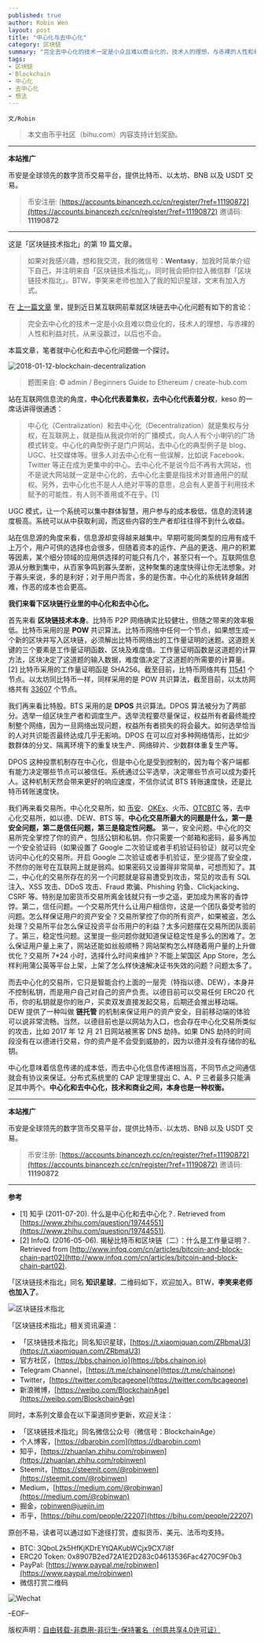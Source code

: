 ```yaml
---
published: true
author: Robin Wen
layout: post
title: "中心化与去中心化"
category: 区块链
summary: "完全去中心化的技术一定是小众且难以商业化的，技术人的理想，与赤裸的人性和利益对抗，从来没赢过，以后也不会。中心化交易所最大的问题是什么，第一是安全问题，第二是信任问题，第三是稳定性问题。而去中心化的交易所，它只是智能合约上面的一层壳（特指以德、DEW），本身并不控制私钥，而是用户自己对自己的资产负责。中心化意味着信息传递的成本低，而去中心化信息传递相当高，不同节点之间通信就会有协议来保证。分布式系统里的 CAP 定理里提出 C、A、P 三者最多只能满足其中两个。中心化和去中心化，技术和商业之间，本身也是一种权衡。"
tags:
- 区块链
- Blockchain
- 中心化
- 去中心化
- 想法
---
```


`文/Robin`

> 本文由币乎社区（bihu.com）内容支持计划奖励。

***

**本站推广**

币安是全球领先的数字货币交易平台，提供比特币、以太坊、BNB 以及 USDT 交易。

> 币安注册: [https://accounts.binancezh.cc/cn/register/?ref=11190872](https://accounts.binancezh.cc/cn/register/?ref=11190872)
> 邀请码: **11190872**

***

这是「区块链技术指北」的第 19 篇文章。

> 如果对我感兴趣，想和我交流，我的微信号：**Wentasy**，加我时简单介绍下自己，并注明来自「区块链技术指北」。同时我会把你拉入微信群「区块链技术指北」。BTW，李笑来老师也加入了我的知识星球，文末有加入方式。

在 [上一篇文章](https://dbarobin.com/2018/01/10/blockchain-opportunity) 里，提到近日某互联网前辈就区块链去中心化问题有如下的言论：

> 完全去中心化的技术一定是小众且难以商业化的，技术人的理想，与赤裸的人性和利益对抗，从来没赢过，以后也不会。

本篇文章，笔者就中心化和去中心化问题做一个探讨。

![2018-01-12-blockchain-decentralization](https://cdn.dbarobin.com/ZRMkSIC.jpg)

> 题图来自: © admin / Beginners Guide to Ethereum / create-hub.com

站在互联网信息流的角度，**中心化代表着集权，去中心化代表着分权**，keso 的一席话讲得很通透：

> 中心化（Centralization）和去中心化（Decentralization）就是集权与分权，在互联网上，就是指从我说你听的广播模式，向人人有个小喇叭的广场模式转变。中心化的典型例子是门户网站，去中心化的典型例子是 blog、UGC、社交媒体等。很多人对去中心化有一些误解，比如说 Facebook、Twitter 等正在成为更集中的中心。去中心化不是说今后不再有大网站，也不是说大网站就一定是中心化的，去中心化主要是指技术对普通用户的赋权。另外，去中心化也不是人人绝对平等的意思，总会有人更善于利用技术赋予的可能性，有人则不善用或不在乎。[1]

UGC 模式，让一个系统可以集中群体智慧，用户参与的成本极低，信息的流转速度极高。系统可以从中获取利润，而这些内容的生产者却往往得不到什么收益。

站在信息源的角度来看，信息源却变得越来越集中。早期可能同类型的应用有成千上万个，用户可供的选择也会很多，但随着资本的运作、产品的更迭、用户的积累等因素，某个细分领域的应用供选择的可能只有几个，甚至只有一个。互联网信息源从分散到集中，从百家争鸣到寡头垄断，这种聚集的速度快得让你无法想象。对于寡头来说，多的是利好；对于用户而言，多的是伤害。中心化的系统转身越困难，作恶的成本也会更高。

**我们来看下区块链行业里的中心化和去中心化。**

首先来看 **区块链技术本身**。比特币 P2P 网络确实比较健壮，但随之带来的效率极低。比特币采用的是 **POW** 共识算法。比特币网络中任何一个节点，如果想生成一个新的区块并写入区块链，必须解出比特币网络出的工作量证明的迷题。这道题关键的三个要素是工作量证明函数、区块及难度值。工作量证明函数是这道题的计算方法，区块决定了这道题的输入数据，难度值决定了这道题的所需要的计算量。[2] 比特币采用的工作量证明函是 SHA256。截至目前，比特币网络共有 [11541](https://bitnodes.earn.com) 个节点。以太坊同比特币一样，同样采用的是 POW 共识算法，截至目前，以太坊网络共有 [33607](https://www.ethernodes.org) 个节点。

我们再来看比特股。BTS 采用的是 **DPOS** 共识算法。DPOS 算法被分为了两部分。选举一组区块生产者和调度生产。选举流程要尽量保证，权益所有者最终能控制整个网络，因为一旦网络出现问题，权益所有者损失的将会最大。如何选举恰当的人对共识能否最终达成几乎无影响。DPOS 在可以应对多种网络情形，比如少数群体的分叉、隔离环境下的重复块生产、网络碎片、少数群体重复生产等。

DPOS 这种投票机制存在中心化，但是中心化是受到控制的，因为每个客户端都有能力决定哪些节点可以被信任。系统通过公平选举，决定哪些节点可以成为委托人。这种机制天然会带来更好的响应速度，不信你试试 BTS 转账速度快，还是比特币转账速度快。

我们再来看交易所。中心化交易所，如 [币安](https://www.binance.com/?ref=11190872)、[OKEx](https://www.okex.com/share/invite/3956Ew.do)、火币、[OTCBTC](https://otcbtc.com/referrals/ROBINWENIO) 等，去中心化交易所，如以德、DEW、BTS 等。**中心化交易所最大的问题是什么，第一是安全问题，第二是信任问题，第三是稳定性问题。** 第一，安全问题。中心化的交易所完全掌控了你的资产，包括公钥和私钥。你只需要一个邮箱和密码，最多再加一个安全验证码（如果设置了 Google 二次验证或者手机验证码验证）就可以完全访问中心化的交易所。开启 Google 二次验证或者手机验证，至少提高了安全度，不然你的账号在互联网上就是弱鸡。如果密码又设置得非常简单，可想而知了。其二，中心化的交易所存在的另一个问题就是容易遭受到攻击，常见的攻击有 SQL 注入、XSS 攻击、DDoS 攻击、Fraud 欺骗、Phishing 钓鱼、Clickjacking、CSRF 等。特别是加密货币交易所离金钱就只有一步之遥，更加成为黑客的香饽饽。第二，信任问题。一个交易所凭什么让用户相信你，这是一个团队备受考验的问题。怎么样保证用户的资产安全？交易所掌控了你的所有资产，如果被盗，怎么处理？交易所平台怎么保证投资平台币用户的利益？太多问题摆在交易所团队面前了。第三，稳定性问题。这里提一些问题你就知道保证稳定性是多么的困难了。怎么保证用户量上来了，网站还能如丝般顺畅？网站架构怎么样随着用户量的上升做优化？交易所 7*24 小时，选择什么时间来维护？不能上架国区 App Store，怎么样利用蒲公英等平台上架，上架了怎么样快速解决证书失效的问题？问题太多了。

而去中心化的交易所，它只是智能合约上面的一层壳（特指以德、DEW），本身并不控制私钥，而是用户自己对自己的资产负责。以德目前可以交易任何 ERC20 代币，你的私钥就是你的账户，买卖双发直接发起交易，后期还会推出移动端。DEW 提供了一种叫做 **链托管** 的机制来保证用户的资产安全，目前移动端的体验可以说非常流畅。当然，以德目前也是以网站为入口，也会存在中心化交易所类似的攻击，比如 2017 年 12 月 21 日网站被黑客 DNS 劫持。如果 DNS 劫持的时间段没有在以德进行交易，你的资产是不会受到威胁的，因为以德并没有存储你的私钥。

中心化意味着信息传递的成本低，而去中心化信息传递相当高，不同节点之间通信就会有协议来保证。分布式系统里的 CAP 定理里提出 C、A、P 三者最多只能满足其中两个。**中心化和去中心化，技术和商业之间，本身也是一种权衡。**

***

**本站推广**

币安是全球领先的数字货币交易平台，提供比特币、以太坊、BNB 以及 USDT 交易。

> 币安注册: [https://accounts.binancezh.cc/cn/register/?ref=11190872](https://accounts.binancezh.cc/cn/register/?ref=11190872)
> 邀请码: **11190872**

***

**参考**

* [1] 知乎 (2011-07-20). 什么是中心化和去中心化？. Retrieved from [https://www.zhihu.com/question/19744551](https://www.zhihu.com/question/19744551).
* [2] InfoQ. (2016-05-06). 揭秘比特币和区块链（二）：什么是工作量证明？. Retrieved from [http://www.infoq.com/cn/articles/bitcoin-and-block-chain-part02](http://www.infoq.com/cn/articles/bitcoin-and-block-chain-part02).

「区块链技术指北」同名 **知识星球**，二维码如下，欢迎加入。BTW，**李笑来老师也加入了**。

![区块链技术指北](https://cdn.dbarobin.com/pQxlDqF.jpg)

「区块链技术指北」相关资讯渠道：

* 「区块链技术指北」同名知识星球，[https://t.xiaomiquan.com/ZRbmaU3](https://t.xiaomiquan.com/ZRbmaU3)
* 官方社区，[https://bbs.chainon.io](https://bbs.chainon.io)
* Telegram Channel，[https://t.me/chainone](https://t.me/chainone)
* Twitter，[https://twitter.com/bcageone](https://twitter.com/bcageone)
* 新浪微博，[https://weibo.com/BlockchainAge](https://weibo.com/BlockchainAge)

同时，本系列文章会在以下渠道同步更新，欢迎关注：

* 「区块链技术指北」同名微信公众号（微信号：BlockchainAge）
* 个人博客，[https://dbarobin.com](https://dbarobin.com)
* 知乎，[https://zhuanlan.zhihu.com/robinwen](https://zhuanlan.zhihu.com/robinwen)
* Steemit，[https://steemit.com/@robinwen](https://steemit.com/@robinwen)
* Medium，[https://medium.com/@robinwan](https://medium.com/@robinwan)
* 掘金，[robinwen@juejin.im](https://juejin.im/user/5673ccae60b2260ee435f89a/posts)
* 币乎，[https://bihu.com/people/22207](https://bihu.com/people/22207)

原创不易，读者可以通过如下途径打赏，虚拟货币、美元、法币均支持。

* BTC: 3QboL2k5HfKjKDrEYtQAKubWCjx9CX7i8f
* ERC20 Token: 0x8907B2ed72A1E2D283c04613536Fac4270C9F0b3
* PayPal: [https://www.paypal.me/robinwen](https://www.paypal.me/robinwen)
* 微信打赏二维码

![Wechat](https://cdn.dbarobin.com/SzoNl5b.jpg)

–EOF–

版权声明：[自由转载-非商用-非衍生-保持署名（创意共享4.0许可证）](http://creativecommons.org/licenses/by-nc-nd/4.0/deed.zh)

